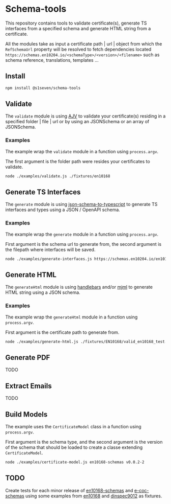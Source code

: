 # Schema-tools

This repository contains tools to validate certificate(s), generate TS interfaces from a specified schema and generate HTML string from a certificate.

All the modules take as input a certificate path | url | object from which the `RefSchemaUrl` property will be resolved to fetch dependencies located `https://schemas.en10204.io/<schemaType>/<version>/<filename>` such as schema reference, translations, templates ...

## Install

```bash
npm install @s1seven/schema-tools
```

## Validate

The `validate` module is using [AJV] to validate your certificate(s) residing in a specified folder | file | url or by using an JSONSchema or an array of JSONSchema.

### Examples

The example wrap the `validate` module in a function using `process.argv`.

The first argument is the folder path were resides your certificates to validate.

```bash
node ./examples/validate.js ./fixtures/en10168
```

## Generate TS Interfaces

The `generate` module is using [json-schema-to-typescript] to generate TS interfaces and types using a JSON / OpenAPI schema.

### Examples

The example wrap the `generate` module in a function using `process.argv`.

First argument is the schema url to generate from, the second argument is the filepath where interfaces will be saved.

```bash
node ./examples/generate-interfaces.js https://schemas.en10204.io/en10168-schemas/v0.0.2-2/schema.json ./certificate.ts
```

## Generate HTML

The `generateHtml` module is using [handlebars] and/or [mjml] to generate HTML string using a JSON schema.

### Examples

The example wrap the `generateHtml` module in a function using `process.argv`.

First argument is the certificate path to generate from.

```bash
node ./examples/generate-html.js ./fixtures/EN10168/valid_en10168_test.json
```

## Generate PDF

TODO

## Extract Emails

TODO

## Build Models

The example uses the `CertificateModel` class in a function using `process.argv`.

First argument is the schema type, and the second argument is the version of the schema that should be loaded to create a classe extending `CertificateModel`.

```bash
node ./examples/certificate-model.js en10168-schemas v0.0.2-2
```

## TODO

Create tests for each minor release of [en10168-schemas] and [e-coc-schemas] using some examples from [en10168] and [dinspec9012] as fixtures.

[ajv]: https://www.npmjs.com/package/ajv
[json-schema-to-typescript]: https://www.npmjs.com/package/json-schema-to-typescript
[handlebars]: https://www.npmjs.com/package/handlebars
[mjml]: https://www.npmjs.com/package/mjml
[en10168-schemas]: https://github.com/s1seven/EN10168-schemas
[e-coc-schemas]: https://github.com/s1seven/E-CoC-schemas
[en10168]: https://github.com/s1seven/EN10168
[dinspec9012]: https://github.com/s1seven/DINSPEC9012
